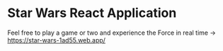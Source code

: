 # Star Wars React Application

Feel free to play a game or two and experience the Force in real time -> https://star-wars-1ad55.web.app/
